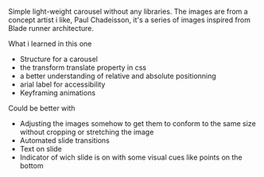 Simple light-weight carousel without any libraries.
The images are from a concept artist i like, Paul Chadeisson, it's a series of images inspired from Blade runner architecture.

What i learned in this one

<ul>
    <li>Structure for a carousel</li>
    <li>the transform translate property in css</li>
    <li>a better understanding of relative and absolute positionning</li>
    <li>arial label for accessibility</li>
    <li>Keyframing animations</li>
</ul>

Could be better with 

<ul>
    <li>Adjusting the images somehow to get them to conform to the same size without cropping or stretching the image</li>
    <li>Automated slide transitions</li>
    <li>Text on slide</li>
    <li>Indicator of wich slide is on with some visual cues like points on the bottom</li>
</ul>
